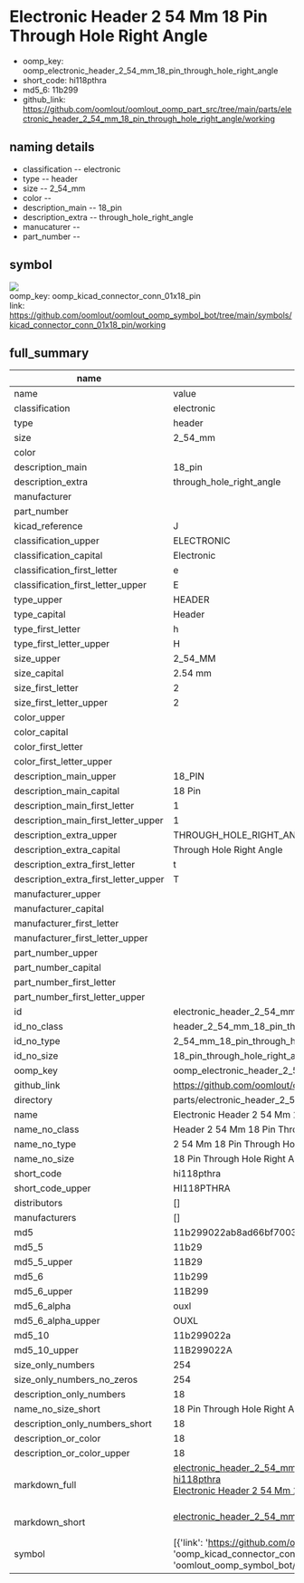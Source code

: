 # Electronic Header 2 54 Mm 18 Pin Through Hole Right Angle

  
* oomp_key: oomp_electronic_header_2_54_mm_18_pin_through_hole_right_angle 
* short_code: hi118pthra
* md5_6: 11b299  
* github_link: https://github.com/oomlout/oomlout_oomp_part_src/tree/main/parts/electronic_header_2_54_mm_18_pin_through_hole_right_angle/working  
## naming details
* classification -- electronic
* type -- header
* size -- 2_54_mm
* color -- 
* description_main -- 18_pin
* description_extra -- through_hole_right_angle
* manucaturer -- 
* part_number -- 



## symbol

![](symbol/{index}}/working/working_600.png)  
oomp_key: oomp_kicad_connector_conn_01x18_pin  
link: https://github.com/oomlout/oomlout_oomp_symbol_bot/tree/main/symbols/kicad_connector_conn_01x18_pin/working  


## full_summary
| name | value | 
| --- | --- | 
| name | value | 
| classification | electronic | 
| type | header | 
| size | 2_54_mm | 
| color |  | 
| description_main | 18_pin | 
| description_extra | through_hole_right_angle | 
| manufacturer |  | 
| part_number |  | 
| kicad_reference | J | 
| classification_upper | ELECTRONIC | 
| classification_capital | Electronic | 
| classification_first_letter | e | 
| classification_first_letter_upper | E | 
| type_upper | HEADER | 
| type_capital | Header | 
| type_first_letter | h | 
| type_first_letter_upper | H | 
| size_upper | 2_54_MM | 
| size_capital | 2.54 mm | 
| size_first_letter | 2 | 
| size_first_letter_upper | 2 | 
| color_upper |  | 
| color_capital |  | 
| color_first_letter |  | 
| color_first_letter_upper |  | 
| description_main_upper | 18_PIN | 
| description_main_capital | 18 Pin | 
| description_main_first_letter | 1 | 
| description_main_first_letter_upper | 1 | 
| description_extra_upper | THROUGH_HOLE_RIGHT_ANGLE | 
| description_extra_capital | Through Hole Right Angle | 
| description_extra_first_letter | t | 
| description_extra_first_letter_upper | T | 
| manufacturer_upper |  | 
| manufacturer_capital |  | 
| manufacturer_first_letter |  | 
| manufacturer_first_letter_upper |  | 
| part_number_upper |  | 
| part_number_capital |  | 
| part_number_first_letter |  | 
| part_number_first_letter_upper |  | 
| id | electronic_header_2_54_mm_18_pin_through_hole_right_angle | 
| id_no_class | header_2_54_mm_18_pin_through_hole_right_angle | 
| id_no_type | 2_54_mm_18_pin_through_hole_right_angle | 
| id_no_size | 18_pin_through_hole_right_angle | 
| oomp_key | oomp_electronic_header_2_54_mm_18_pin_through_hole_right_angle | 
| github_link | https://github.com/oomlout/oomlout_oomp_part_src/tree/main/parts/electronic_header_2_54_mm_18_pin_through_hole_right_angle/working | 
| directory | parts/electronic_header_2_54_mm_18_pin_through_hole_right_angle | 
| name | Electronic Header 2 54 Mm 18 Pin Through Hole Right Angle | 
| name_no_class | Header 2 54 Mm 18 Pin Through Hole Right Angle | 
| name_no_type | 2 54 Mm 18 Pin Through Hole Right Angle | 
| name_no_size | 18 Pin Through Hole Right Angle | 
| short_code | hi118pthra | 
| short_code_upper | HI118PTHRA | 
| distributors | [] | 
| manufacturers | [] | 
| md5 | 11b299022ab8ad66bf7003fab4ddf324 | 
| md5_5 | 11b29 | 
| md5_5_upper | 11B29 | 
| md5_6 | 11b299 | 
| md5_6_upper | 11B299 | 
| md5_6_alpha | ouxl | 
| md5_6_alpha_upper | OUXL | 
| md5_10 | 11b299022a | 
| md5_10_upper | 11B299022A | 
| size_only_numbers | 254 | 
| size_only_numbers_no_zeros | 254 | 
| description_only_numbers | 18 | 
| name_no_size_short | 18 Pin Through Hole Right Angle | 
| description_only_numbers_short | 18 | 
| description_or_color | 18 | 
| description_or_color_upper | 18 | 
| markdown_full | [electronic_header_2_54_mm_18_pin_through_hole_right_angle](https://github.com/oomlout/oomlout_oomp_part_src/tree/main/parts/electronic_header_2_54_mm_18_pin_through_hole_right_angle/working)<br>[hi118pthra](https://github.com/oomlout/oomlout_oomp_part_src/tree/main/parts/electronic_header_2_54_mm_18_pin_through_hole_right_angle/working)<br>[Electronic Header 2 54 Mm 18 Pin Through Hole Right Angle](https://github.com/oomlout/oomlout_oomp_part_src/tree/main/parts/electronic_header_2_54_mm_18_pin_through_hole_right_angle/working)<br><br> | 
| markdown_short | [electronic_header_2_54_mm_18_pin_through_hole_right_angle](https://github.com/oomlout/oomlout_oomp_part_src/tree/main/parts/electronic_header_2_54_mm_18_pin_through_hole_right_angle/working)<br><br> | 
| symbol | [{'link': 'https://github.com/oomlout/oomlout_oomp_symbol_bot/tree/main/symbols/kicad_connector_conn_01x18_pin', 'oomp_key': 'oomp_kicad_connector_conn_01x18_pin', 'directory': 'oomlout_oomp_symbol_bot/symbols/kicad_connector_conn_01x18_pin//working/working.kicad_sym', 'index': 0}] | 
